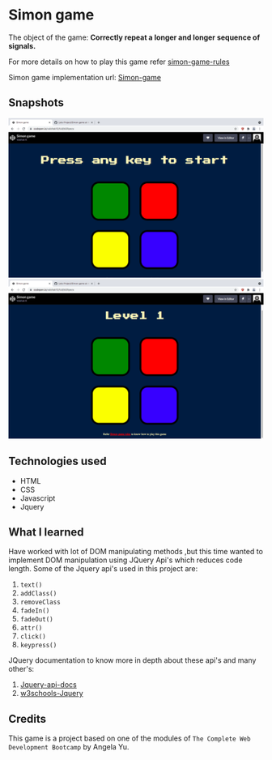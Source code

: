 # Simon game

The object of the game: **Correctly repeat a longer and longer sequence of signals.**

For more details on how to play this game refer [simon-game-rules](https://www.ultraboardgames.com/simon/game-rules.php)

Simon game implementation url: [Simon-game](https://codepen.io/vaishak10/full/bGRpezx)

## Snapshots

![simon-game-home](./snap1.png)
![simon-game-start](./snap2.png)

## Technologies used
- HTML
- CSS
- Javascript
- Jquery

## What I learned
Have worked with lot of DOM manipulating methods ,but this time wanted to implement DOM manipulation using JQuery Api's which reduces code length. Some of the Jquery api's used in this project are:
1. `text()`
2. `addClass()`
3. `removeClass`
4. `fadeIn()`
5. `fadeOut()`
6. `attr()`
7. `click()`
8. `keypress()`

JQuery documentation to know more in depth about these api's and many other's: <br>
1. [Jquery-api-docs](https://api.jquery.com/) 
2. [w3schools-Jquery](https://www.w3schools.com/jquERy/default.asp)

## Credits
This game is a project based on one of the modules of `The Complete Web Development Bootcamp` by Angela Yu. 
